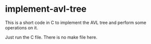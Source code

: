 # implement-avl-tree
This is a short code in C to implement the AVL tree and perform some operations on it.

Just run the C file. There is no make file here.
